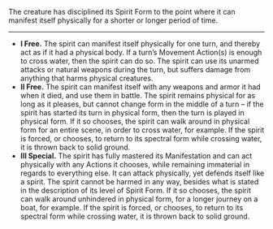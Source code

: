The creature has disciplined its Spirit Form to the point where it can manifest itself physically for a shorter or longer period of time.

---
- **I Free.** The spirit can manifest itself physically for one turn, and thereby act as if it had a physical body. If a turn’s Movement Action(s) is enough to cross water, then the spirit can do so. The spirit can use its unarmed attacks or natural weapons during the turn, but suffers damage from anything that harms physical creatures. 
- **II Free.** The spirit can manifest itself with any weapons and armor it had when it died, and use them in battle. The spirit remains physical for as long as it pleases, but cannot change form in the middle of a turn – if the spirit has started its turn in physical form, then the turn is played in physical form. If it so chooses, the spirit can walk around in physical form for an entire scene, in order to cross water, for example. If the spirit is forced, or chooses, to return to its spectral form while crossing water, it is thrown back to solid ground. 
- **III Special.** The spirit has fully mastered its Manifestation and can act physically with any Actions it chooses, while remaining immaterial in regards to everything else. It can attack physically, yet defends itself like a spirit. The spirit cannot be harmed in any way, besides what is stated in the description of its level of Spirit Form. If it so chooses, the spirit can walk around unhindered in physical form, for a longer journey on a boat, for example. If the spirit is forced, or chooses, to return to its spectral form while crossing water, it is thrown back to solid ground.
